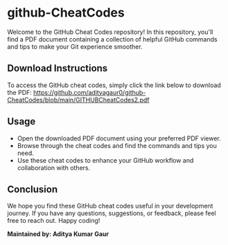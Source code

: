 # github-CheatCodes
Welcome to the GitHub Cheat Codes repository! In this repository, you'll find a PDF document containing a collection of helpful GitHub commands and tips to make your Git experience smoother.
## Download Instructions
To access the GitHub cheat codes, simply click the link below to download the PDF:
https://github.com/adityagaur0/github-CheatCodes/blob/main/GITHUBCheatCodes2.pdf

## Usage
- Open the downloaded PDF document using your preferred PDF viewer.
- Browse through the cheat codes and find the commands and tips you need.
- Use these cheat codes to enhance your GitHub workflow and collaboration with others.

## Conclusion
We hope you find these GitHub cheat codes useful in your development journey. If you have any questions, suggestions, or feedback, please feel free to reach out. Happy coding!

**Maintained by: Aditya Kumar Gaur**
